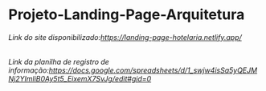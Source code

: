 # Projeto-Landing-Page-Arquitetura

###### Link do site disponibilizado:https://landing-page-hotelaria.netlify.app/
###### Link da planilha de registro de informação:https://docs.google.com/spreadsheets/d/1_swjw4isSa5yQEJMNj2YImliB0Ay5t5_EixemX7SvJg/edit#gid=0
